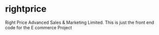 # rightprice
Right Price Advanced Sales &amp; Marketing Limited. This is just the front end code for the E commerce Project
